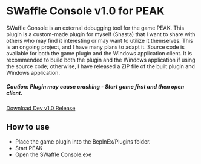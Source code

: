# SWaffle Console v1.0 for PEAK
SWaffle Console is an external debugging tool for the game PEAK. This plugin is a custom-made plugin for myself (Shasta) that I want to share with others who may find it interesting or may want to utilize it themselves. This is an ongoing project, and I have many plans to adapt it. Source code is available for both the game plugin and the Windows application client. It is recommended to build both the plugin and the Windows application if using the source code; otherwise, I have released a ZIP file of the built plugin and Windows application. 

##### Caution: Plugin may cause crashing - Start game first and then open client.

[Download Dev v1.0 Release](https://github.com/ShastaWaffles/SWaffleConsole/releases/tag/v1.0-dev)


## How to use
- Place the game plugin into the BepInEx/Plugins folder.
- Start PEAK
- Open the SWaffle Console.exe 
